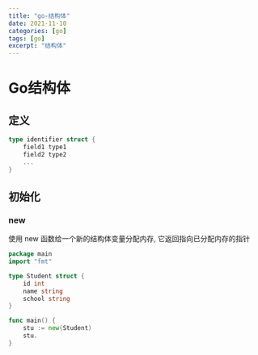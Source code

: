 ```yaml
---
title: "go-结构体"
date: 2021-11-10
categories: [go]
tags: [go]
excerpt: "结构体"
---
```


# Go结构体

## 定义

```go
type identifier struct {
    field1 type1
    field2 type2
    ...
}
```

## 初始化

### new

使用 new 函数给一个新的结构体变量分配内存, 它返回指向已分配内存的指针

```go
package main
import "fmt"

type Student struct {
    id int
    name string
    school string
}

func main() {
    stu := new(Student)
    stu.
}
```
